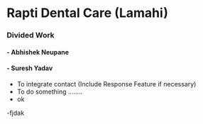 # Rapti Dental Care (Lamahi)

### Divided Work

#### - Abhishek Neupane

#### - Suresh Yadav

- To integrate contact (Include Response Feature if necessary)
- To do something ........
- ok

-fjdak
